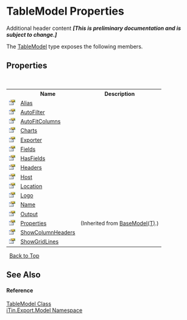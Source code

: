 # TableModel Properties
Additional header content _**\[This is preliminary documentation and is subject to change.\]**_

The <a href="3ebdc48d-cea3-5217-fae3-a33752b7657c">TableModel</a> type exposes the following members.


## Properties
&nbsp;<table><tr><th></th><th>Name</th><th>Description</th></tr><tr><td>![Public property](media/pubproperty.gif "Public property")</td><td><a href="a105f753-1c1b-ae2b-887b-bf442a7e973d">Alias</a></td><td /></tr><tr><td>![Public property](media/pubproperty.gif "Public property")</td><td><a href="c3b0ee75-4161-750b-9d0a-d93c9ac1f099">AutoFilter</a></td><td /></tr><tr><td>![Public property](media/pubproperty.gif "Public property")</td><td><a href="e3998746-ce77-6cbc-b25f-aafd39235b47">AutoFitColumns</a></td><td /></tr><tr><td>![Public property](media/pubproperty.gif "Public property")</td><td><a href="deb1d109-fdcb-2746-d481-0d0276197a0c">Charts</a></td><td /></tr><tr><td>![Public property](media/pubproperty.gif "Public property")</td><td><a href="2c065a65-70f8-e3ca-63d7-8f4ba3cb563e">Exporter</a></td><td /></tr><tr><td>![Public property](media/pubproperty.gif "Public property")</td><td><a href="27404246-fc31-3e35-d9da-9ca2f8cecfd1">Fields</a></td><td /></tr><tr><td>![Public property](media/pubproperty.gif "Public property")</td><td><a href="57987fc3-66a7-01ab-1a8e-e7f123cca31c">HasFields</a></td><td /></tr><tr><td>![Public property](media/pubproperty.gif "Public property")</td><td><a href="cd4ec99c-d21c-f174-9c52-ad85bbde773f">Headers</a></td><td /></tr><tr><td>![Public property](media/pubproperty.gif "Public property")</td><td><a href="e52f6078-9f37-68e9-2336-e855acdb10d9">Host</a></td><td /></tr><tr><td>![Public property](media/pubproperty.gif "Public property")</td><td><a href="d632eda8-fd23-cad3-ea4b-2812f1233444">Location</a></td><td /></tr><tr><td>![Public property](media/pubproperty.gif "Public property")</td><td><a href="a5805239-9545-c498-cdef-47bdd2a4b7b8">Logo</a></td><td /></tr><tr><td>![Public property](media/pubproperty.gif "Public property")</td><td><a href="a02bc950-b9aa-e2fa-d74d-452a0da32f02">Name</a></td><td /></tr><tr><td>![Public property](media/pubproperty.gif "Public property")</td><td><a href="b80642fa-a3fb-d98f-5124-d3a84e75d7fc">Output</a></td><td /></tr><tr><td>![Public property](media/pubproperty.gif "Public property")</td><td><a href="7e88785e-5670-4515-defa-d3f60ae16111">Properties</a></td><td> (Inherited from <a href="6632f561-4175-f1f2-939c-ac8b10159529">BaseModel(T)</a>.)</td></tr><tr><td>![Public property](media/pubproperty.gif "Public property")</td><td><a href="1c9344e8-5f40-bd5b-65e0-2c5ae18367ff">ShowColumnHeaders</a></td><td /></tr><tr><td>![Public property](media/pubproperty.gif "Public property")</td><td><a href="bb0aa2e2-a9a7-12c2-6759-1d696e07921a">ShowGridLines</a></td><td /></tr></table>&nbsp;
<a href="#tablemodel-properties">Back to Top</a>

## See Also


#### Reference
<a href="3ebdc48d-cea3-5217-fae3-a33752b7657c">TableModel Class</a><br /><a href="ef57ffcc-e95e-b212-5a46-9aa6f5a3511f">iTin.Export.Model Namespace</a><br />